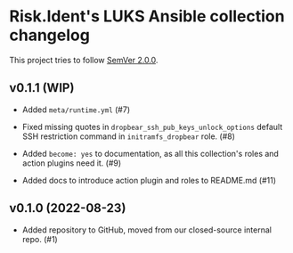 <!--
SPDX-FileCopyrightText: 2022 Risk.Ident GmbH <contact@riskident.com>

SPDX-License-Identifier: CC-BY-4.0
-->

# Risk.Ident's LUKS Ansible collection changelog

This project tries to follow [SemVer 2.0.0](https://semver.org/).

<!--
	When composing new changes to this list, try to follow convention.
	The WIP release shall be updated just before adding the Git tag.
	Replace (WIP) by (YYYY-MM-DD), e.g. (2021-02-09) for 9th of Febuary, 2021
	A good source on conventions can be found here:
	https://changelog.md/
-->

## v0.1.1 (WIP)

- Added `meta/runtime.yml` (#7)

- Fixed missing quotes in `dropbear_ssh_pub_keys_unlock_options` default SSH
  restriction command in `initramfs_dropbear` role. (#8)

- Added `become: yes` to documentation, as all this collection's roles and
  action plugins need it. (#9)

- Added docs to introduce action plugin and roles to README.md (#11)

## v0.1.0 (2022-08-23)

- Added repository to GitHub, moved from our closed-source internal repo. (#1)
